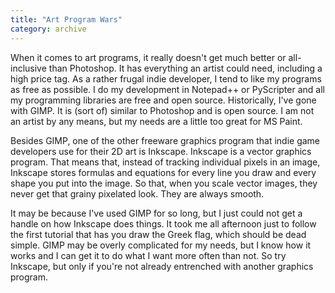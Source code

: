 ```yaml
---
title: "Art Program Wars"
category: archive
---
```

When it comes to art programs, it really doesn't get much better or all-inclusive than Photoshop. It has everything an artist could need, including a high price tag. As a rather frugal indie developer, I tend to like my programs as free as possible. I do my development in Notepad++ or PyScripter and all my programming libraries are free and open source. Historically, I've gone with GIMP. It is (sort of) similar to Photoshop and is open source. I am not an artist by any means, but my needs are a little too great for MS Paint.

Besides GIMP, one of the other freeware graphics program that indie game developers use for their 2D art is Inkscape. Inkscape is a vector graphics program. That means that, instead of tracking individual pixels in an image, Inkscape stores formulas and equations for every line you draw and every shape you put into the image. So that, when you scale vector images, they never get that grainy pixelated look. They are always smooth.

It may be because I've used GIMP for so long, but I just could not get a handle on how Inkscape does things. It took me all afternoon just to follow the first tutorial that has you draw the Greek flag, which should be dead simple. GIMP may be overly complicated for my needs, but I know how it works and I can get it to do what I want more often than not. So try Inkscape, but only if you're not already entrenched with another graphics program.